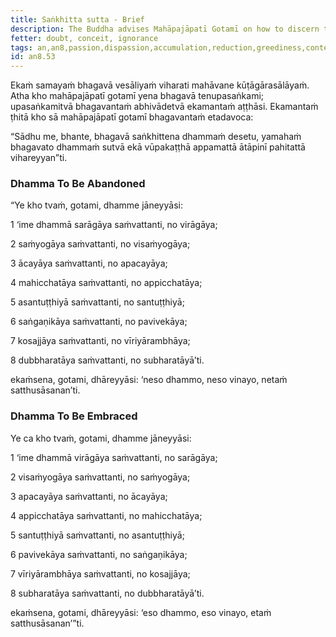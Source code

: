 ```yaml
---
title: Saṅkhitta sutta - Brief
description: The Buddha advises Mahāpajāpatī Gotamī on how to discern the teachings to be abandoned and the teachings to be embraced by observing for eight qualities.
fetter: doubt, conceit, ignorance
tags: an,an8,passion,dispassion,accumulation,reduction,greediness,contentment,company,seclusion,procrastination,energy,effort,arousal,enthusiasm,support,abandonment,embracement
id: an8.53
---
```


Ekaṁ samayaṁ bhagavā vesāliyaṁ viharati mahāvane kūṭāgārasālāyaṁ. Atha kho mahāpajāpatī gotamī yena bhagavā tenupasaṅkami; upasaṅkamitvā bhagavantaṁ abhivādetvā ekamantaṁ aṭṭhāsi. Ekamantaṁ ṭhitā kho sā mahāpajāpatī gotamī bhagavantaṁ etadavoca:

“Sādhu me, bhante, bhagavā saṅkhittena dhammaṁ desetu, yamahaṁ bhagavato dhammaṁ sutvā ekā vūpakaṭṭhā appamattā ātāpinī pahitattā vihareyyan”ti.

### Dhamma To Be Abandoned

“Ye kho tvaṁ, gotami, dhamme jāneyyāsi:

1 ‘ime dhammā sarāgāya saṁvattanti, no virāgāya;

2 saṁyogāya saṁvattanti, no visaṁyogāya;

3 ācayāya saṁvattanti, no apacayāya;

4 mahicchatāya saṁvattanti, no appicchatāya;

5 asantuṭṭhiyā saṁvattanti, no santuṭṭhiyā;

6 saṅgaṇikāya saṁvattanti, no pavivekāya;

7 kosajjāya saṁvattanti, no vīriyārambhāya;

8 dubbharatāya saṁvattanti, no subharatāyā’ti.

ekaṁsena, gotami, dhāreyyāsi: ‘neso dhammo, neso vinayo, netaṁ satthusāsanan’ti.

### Dhamma To Be Embraced

Ye ca kho tvaṁ, gotami, dhamme jāneyyāsi:

1 ‘ime dhammā virāgāya saṁvattanti, no sarāgāya;

2 visaṁyogāya saṁvattanti, no saṁyogāya;

3 apacayāya saṁvattanti, no ācayāya;

4 appicchatāya saṁvattanti, no mahicchatāya;

5 santuṭṭhiyā saṁvattanti, no asantuṭṭhiyā;

6 pavivekāya saṁvattanti, no saṅgaṇikāya;

7 vīriyārambhāya saṁvattanti, no kosajjāya;

8 subharatāya saṁvattanti, no dubbharatāyā’ti.

ekaṁsena, gotami, dhāreyyāsi: ‘eso dhammo, eso vinayo, etaṁ satthusāsanan’”ti.
